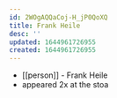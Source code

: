```yaml
---
id: 2WOgAQQaCoj-H_jP0QoXQ
title: Frank Heile
desc: ''
updated: 1644961726955
created: 1644961726955
---
```



- [[person]] - Frank Heile
- appeared 2x at the stoa
